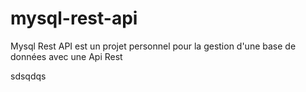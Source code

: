 # mysql-rest-api
Mysql Rest API est un projet personnel pour la gestion d'une base de données avec une Api Rest

sdsqdqs